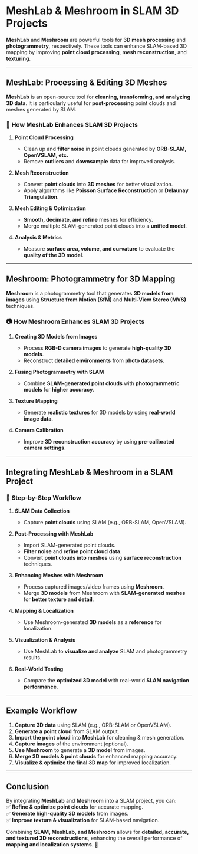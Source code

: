 # MeshLab & Meshroom in SLAM 3D Projects

**MeshLab** and **Meshroom** are powerful tools for **3D mesh processing** and **photogrammetry**, respectively. These tools can enhance SLAM-based 3D mapping by improving **point cloud processing**, **mesh reconstruction**, and **texturing**.

---

## **MeshLab: Processing & Editing 3D Meshes**
**MeshLab** is an open-source tool for **cleaning, transforming, and analyzing 3D data**. It is particularly useful for **post-processing** point clouds and meshes generated by SLAM.

### 🔹 **How MeshLab Enhances SLAM 3D Projects**
1. **Point Cloud Processing**  
   - Clean up and **filter noise** in point clouds generated by **ORB-SLAM, OpenVSLAM, etc.**  
   - Remove **outliers** and **downsample** data for improved analysis.  

2. **Mesh Reconstruction**  
   - Convert **point clouds** into **3D meshes** for better visualization.  
   - Apply algorithms like **Poisson Surface Reconstruction** or **Delaunay Triangulation**.  

3. **Mesh Editing & Optimization**  
   - **Smooth, decimate, and refine** meshes for efficiency.  
   - Merge multiple SLAM-generated point clouds into a **unified model**.  

4. **Analysis & Metrics**  
   - Measure **surface area, volume, and curvature** to evaluate the **quality of the 3D model**.  

---

## **Meshroom: Photogrammetry for 3D Mapping**
**Meshroom** is a photogrammetry tool that generates **3D models from images** using **Structure from Motion (SfM)** and **Multi-View Stereo (MVS)** techniques.

### 📷 **How Meshroom Enhances SLAM 3D Projects**
1. **Creating 3D Models from Images**  
   - Process **RGB-D camera images** to generate **high-quality 3D models**.  
   - Reconstruct **detailed environments** from **photo datasets**.  

2. **Fusing Photogrammetry with SLAM**  
   - Combine **SLAM-generated point clouds** with **photogrammetric models** for **higher accuracy**.  

3. **Texture Mapping**  
   - Generate **realistic textures** for 3D models by using **real-world image data**.  

4. **Camera Calibration**  
   - Improve **3D reconstruction accuracy** by using **pre-calibrated camera settings**.  

---

## **Integrating MeshLab & Meshroom in a SLAM Project**
### 🔄 **Step-by-Step Workflow**
1. **SLAM Data Collection**
   - Capture **point clouds** using SLAM (e.g., ORB-SLAM, OpenVSLAM).  

2. **Post-Processing with MeshLab**
   - Import SLAM-generated point clouds.  
   - **Filter noise** and **refine point cloud data**.  
   - Convert **point clouds into meshes** using **surface reconstruction** techniques.  

3. **Enhancing Meshes with Meshroom**
   - Process captured images/video frames using **Meshroom**.  
   - Merge **3D models** from Meshroom with **SLAM-generated meshes** for **better texture and detail**.  

4. **Mapping & Localization**
   - Use Meshroom-generated **3D models** as a **reference** for localization.  

5. **Visualization & Analysis**
   - Use MeshLab to **visualize and analyze** SLAM and photogrammetry results.  

6. **Real-World Testing**
   - Compare the **optimized 3D model** with real-world **SLAM navigation performance**.  

---

## **Example Workflow**
1. **Capture 3D data** using SLAM (e.g., ORB-SLAM or OpenVSLAM).  
2. **Generate a point cloud** from SLAM output.  
3. **Import the point cloud** into **MeshLab** for cleaning & mesh generation.  
4. **Capture images** of the environment (optional).  
5. **Use Meshroom** to generate a **3D model** from images.  
6. **Merge 3D models & point clouds** for enhanced mapping accuracy.  
7. **Visualize & optimize the final 3D map** for improved localization.  

---

## **Conclusion**
By integrating **MeshLab** and **Meshroom** into a SLAM project, you can:  
✅ **Refine & optimize point clouds** for accurate mapping.  
✅ **Generate high-quality 3D models** from images.  
✅ **Improve texture & visualization** for SLAM-based navigation.  

Combining **SLAM, MeshLab, and Meshroom** allows for **detailed, accurate, and textured 3D reconstructions**, enhancing the overall performance of **mapping and localization systems**. 🚀  
